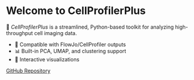 # Welcome to CellProfilerPlus

🚀 *CellProfilerPlus* is a streamlined, Python-based toolkit for analyzing high-throughput cell imaging data.

- 🔬 Compatible with FlowJo/CellProfiler outputs
- 📊 Built-in PCA, UMAP, and clustering support
- 🧪 Interactive visualizations

[GitHub Repository](https://github.com/yourusername/CellProfilerPlus)

